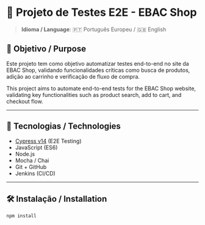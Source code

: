 # 🧪 Projeto de Testes E2E - EBAC Shop

> **Idioma / Language**: 🇵🇹 Português Europeu / 🇬🇧 English

## 📌 Objetivo / Purpose

Este projeto tem como objetivo automatizar testes end-to-end no site da EBAC Shop, validando funcionalidades críticas como busca de produtos, adição ao carrinho e verificação de fluxo de compra.

This project aims to automate end-to-end tests for the EBAC Shop website, validating key functionalities such as product search, add to cart, and checkout flow.

---

## 🚀 Tecnologias / Technologies

- [Cypress v14](https://www.cypress.io/) (E2E Testing)
- JavaScript (ES6)
- Node.js
- Mocha / Chai
- Git + GitHub
- Jenkins (CI/CD)

---

## 🛠️ Instalação / Installation

```bash
npm install
